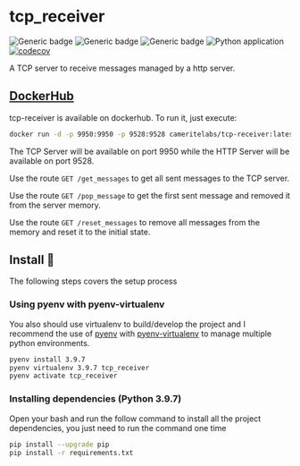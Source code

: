 # tcp_receiver

![Generic badge](https://img.shields.io/badge/python-3.9.2-blue)
![Generic badge](https://img.shields.io/github/license/cameritelabs/oci-emulator)
![Generic badge](https://img.shields.io/badge/code%20style-black-000000.svg)
![Python application](https://github.com/cameritelabs/oci-emulator/workflows/Python%20application/badge.svg)
[![codecov](https://codecov.io/gh/cameritelabs/oci-emulator/branch/main/graph/badge.svg?token=5C8SX1Q6P9)](https://codecov.io/gh/cameritelabs/oci-emulator)

A TCP server to receive messages managed by a http server.

## [DockerHub](https://hub.docker.com/r/cameritelabs/oci-emulator)

tcp-receiver is available on dockerhub. To run it, just execute:

```bash
docker run -d -p 9950:9950 -p 9528:9528 cameritelabs/tcp-receiver:latest
```

The TCP Server will be available on port 9950 while the HTTP Server will be available on port 9528.

Use the route `GET /get_messages` to get all sent messages to the TCP server.

Use the route `GET /pop_message` to get the first sent message and removed it from the server memory.

Use the route `GET /reset_messages` to remove all messages from the memory and reset it to the initial state.

## Install 🤘

The following steps covers the setup process

### Using pyenv with pyenv-virtualenv

You also should use virtualenv to build/develop the project and I recommend the use of [pyenv](https://github.com/pyenv/pyenv) with [pyenv-virtualenv](https://github.com/pyenv/pyenv-virtualenv) to manage multiple python environments.

```bash
pyenv install 3.9.7
pyenv virtualenv 3.9.7 tcp_receiver
pyenv activate tcp_receiver
```

### Installing dependencies (Python 3.9.7)

Open your bash and run the follow command to install all the project dependencies, you just need to run the command one time

```bash
pip install --upgrade pip
pip install -r requirements.txt
```
